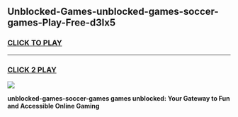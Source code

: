 
## Unblocked-Games-unblocked-games-soccer-games-Play-Free-d3lx5
<h3>
<a href="https://premium76.site?title=unblocked-games-soccer-games&ref=21A">CLICK TO PLAY</a></h3>
<hr>

<h3>
<a href="https://premium76.site?title=unblocked-games-soccer-games&ref=21A">CLICK 2 PLAY</a>
  
</h3>

<a href="https://premium76.site?title=unblocked-games-soccer-games&ref=21A"><img src="https://clearcache.store/games.png"></a>


**unblocked-games-soccer-games games unblocked: Your Gateway to Fun and Accessible Online Gaming**
